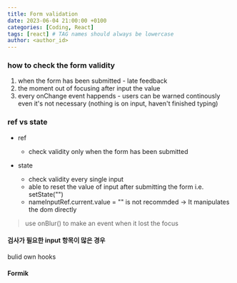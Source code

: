```yaml
---
title: Form validation
date: 2023-06-04 21:00:00 +0100
categories: [Coding, React]
tags: [react] # TAG names should always be lowercase
author: <author_id>
---
```


### how to check the form validity

1. when the form has been submitted - late feedback
2. the moment out of focusing after input the value
3. every onChange event happends - users can be warned continously even it's not necessary (nothing is on input, haven't finished typing)

### ref vs state

- ref

  - check validity only when the form has been submitted

- state

  - check validity every single input
  - able to reset the value of input after submitting the form i.e. setState("")
  - nameInputRef.current.value = "" is not recommded
    -> It manipulates the dom directly

> use onBlur() to make an event when it lost the focus

#### 검사가 필요한 input 항목이 많은 경우

bulid own hooks

<!-- 유효성 기준이 각자 다를 때 eg.비밀번호/이메일 validateValue라는 함수로 받아서 처리한다. -->

#### Formik
